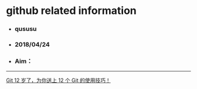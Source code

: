 # github related information
- ### qususu
- ### 2018/04/24
- ### Aim：

 ---


[Git 12 岁了，为你送上 12 个 Git 的使用技巧！](https://www.oschina.net/translate/12-git-tips-gits-12th-birthday?lang=chs)
